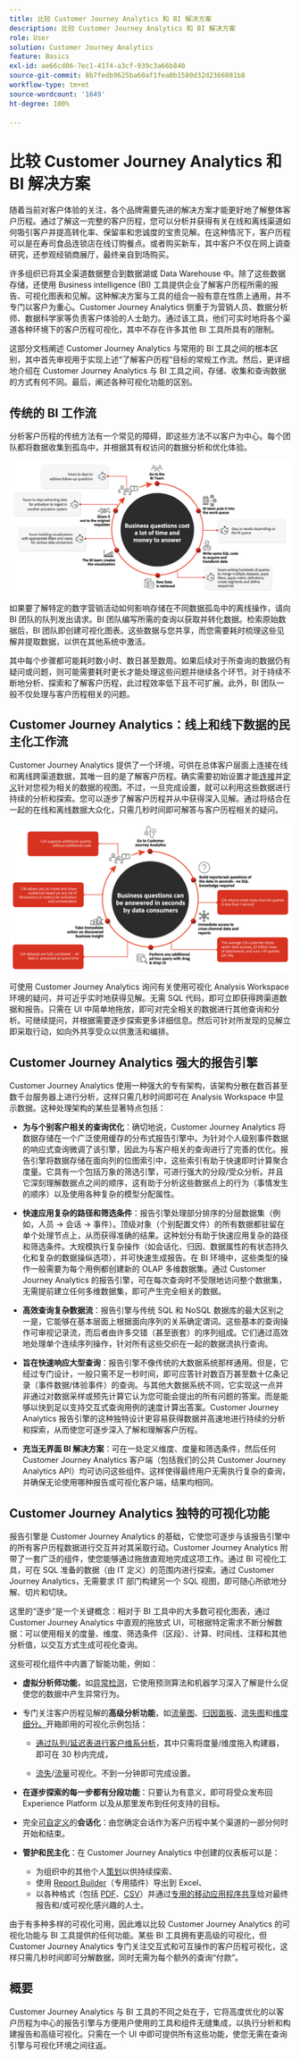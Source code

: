 ```yaml
---
title: 比较 Customer Journey Analytics 和 BI 解决方案
description: 比较 Customer Journey Analytics 和 BI 解决方案
role: User
solution: Customer Journey Analytics
feature: Basics
exl-id: ae66cd06-7ec1-4174-a3cf-939c3a66b840
source-git-commit: 8b7fedb9625ba60af1fea0b1580d32d2366081b8
workflow-type: tm+mt
source-wordcount: '1649'
ht-degree: 100%

---
```


# 比较 Customer Journey Analytics 和 BI 解决方案

随着当前对客户体验的关注，各个品牌需要先进的解决方案才能更好地了解整体客户历程。通过了解这一完整的客户历程，您可以分析并获得有关在线和离线渠道如何吸引客户并提高转化率、保留率和忠诚度的宝贵见解。在这种情况下，客户历程可以是在寿司食品连锁店在线订购餐点。或者购买新车，其中客户不仅在网上调查研究，还参观经销商展厅，最终亲自到场购买。

许多组织已将其全渠道数据整合到数据湖或 Data Warehouse 中。除了这些数据存储，还使用 Business intelligence (BI) 工具提供企业了解客户历程所需的报告、可视化图表和见解。这种解决方案与工具的组合一般有意在性质上通用，并不专门以客户为重心。Customer Journey Analytics 侧重于为营销人员、数据分析师、数据科学家等负责客户体验的人士助力。通过该工具，他们可实时地将各个渠道各种环境下的客户历程可视化，其中不存在许多其他 BI 工具所具有的限制。

这部分文档阐述 Customer Journey Analytics 与常用的 BI 工具之间的根本区别，其中首先审视用于实现上述“了解客户历程”目标的常规工作流。然后，更详细地介绍在 Customer Journey Analytics 与 BI 工具之间，存储、收集和查询数据的方式有何不同。最后，阐述各种可视化功能的区别。

## 传统的 BI 工作流

分析客户历程的传统方法有一个常见的障碍，即这些方法不以客户为中心。每个团队都将数据收集到孤岛中，并根据其有权访问的数据分析和优化体验。

![本节中描述的传统 BI 工作流](./assets/biworkflow.png)

如果要了解特定的数字营销活动如何影响存储在不同数据孤岛中的离线操作，请向 BI 团队的队列发出请求。BI 团队编写所需的查询以获取并转化数据。检索原始数据后，BI 团队即创建可视化图表。这些数据与您共享，而您需要耗时梳理这些见解并提取数据，以供在其他系统中激活。

其中每个步骤都可能耗时数小时、数日甚至数周。如果后续对于所查询的数据仍有疑问或问题，则可能需要耗时更长才能处理这些问题并继续各个环节。对于持续不断地分析、探索和了解客户历程，此过程效率低下且不可扩展。此外，BI 团队一般不仅处理与客户历程相关的问题。

## Customer Journey Analytics：线上和线下数据的民主化工作流

Customer Journey Analytics 提供了一个环境，可供在总体客户层面上连接在线和离线跨渠道数据，其唯一目的是了解客户历程。确实需要初始设置才能[连接](/help/connections/overview.md)并[定义](/help/data-views/data-views.md)针对您视为相关的数据的视图。不过，一旦完成设置，就可以利用这些数据进行持续的分析和探索。您可以逐步了解客户历程并从中获得深入见解。通过将结合在一起的在线和离线数据大众化，只需几秒时间即可解答与客户历程相关的疑问。

![本节中描述的 Customer Journey Analytics 工作流](./assets/cjaworkflow.png)

可使用 Customer Journey Analytics 询问有关使用可视化 Analysis Workspace 环境的疑问，并可近乎实时地获得见解。无需 SQL 代码，即可立即获得跨渠道数据和报告。只需在 UI 中简单地拖放，即可对完全相关的数据进行其他查询和分析。可继续提问，并根据需要逐步探索更多详细信息。然后可针对所发现的见解立即采取行动，如向外共享受众以供激活和编排。

## Customer Journey Analytics 强大的报告引擎

Customer Journey Analytics 使用一种强大的专有架构，该架构分散在数百甚至数千台服务器上进行分析，这样只需几秒时间即可在 Analysis Workspace 中显示数据。这种处理架构的某些显著特点包括：

* **为与个别客户相关的查询优化**：确切地说，Customer Journey Analytics 将数据存储在一个广泛使用缓存的分布式报告引擎中。为针对个人级别事件数据的响应式查询微调了该引擎，因此为与客户相关的查询进行了完善的优化。报告引擎将数据存储在面向列的位图索引中，这些索引有助于快速即时计算聚合度量。它具有一个包括万象的筛选引擎，可进行强大的分段/受众分析。并且它深刻理解数据点之间的顺序，这有助于分析这些数据点上的行为（事情发生的顺序）以及使用各种复杂的模型分配属性。

* **快速应用复杂的路径和筛选条件**：报告引擎处理部分排序的分层数据集（例如，人员 -> 会话 -> 事件）。顶级对象（个别配置文件）的所有数据都驻留在单个处理节点上，从而获得准确的结果。这种划分有助于快速应用复杂的路径和筛选条件。大规模执行复杂操作（如会话化、归因、数据属性的有状态持久化和复杂的数据操纵选项），并可快速生成报告。在 BI 环境中，这些类型的操作一般需要为每个用例都创建新的 OLAP 多维数据集。通过 Customer Journey Analytics 的报告引擎，可在每次查询时不受限地访问整个数据集，无需提前建立任何多维数据集，即可产生完全相关的数据。

* **高效查询复杂数据流**：报告引擎与传统 SQL 和 NoSQL 数据库的最大区别之一是，它能够在基本层面上根据面向序列的关系确定谓词。这些基本的查询操作可审视记录流，而后者由许多交错（甚至嵌套）的序列组成。它们通过高效地处理单个连续序列操作，针对所有这些交织在一起的数据流执行查询。

* **旨在快速响应大型查询**：报告引擎不像传统的大数据系统那样通用。但是，它经过专门设计，一般只需不足一秒时间，即可应答针对数百万甚至数十亿条记录（事件数据/体验事件）的查询。与其他大数据系统不同，它实现这一点并非通过对数据采样或预先计算它认为您可能会提出的所有问题的答案。而是能够以快到足以支持交互式查询用例的速度计算出答案。Customer Journey Analytics 报告引擎的这种独特设计更容易获得数据并高速地进行持续的分析和探索，从而使您可逐步深入了解和理解客户历程。

* **充当无界面 BI 解决方案**：可在一处定义维度、度量和筛选条件，然后任何 Customer Journey Analytics 客户端（包括我们的公共 Customer Journey Analytics API）均可访问这些组件。这样使得最终用户无需执行复杂的查询，并确保无论使用哪种报告或可视化客户端，结果均相同。

## Customer Journey Analytics 独特的可视化功能

报告引擎是 Customer Journey Analytics 的基础，它使您可逐步与该报告引擎中的所有客户历程数据进行交互并对其采取行动。Customer Journey Analytics 附带了一套广泛的组件，使您能够通过拖放直观地完成这项工作。通过 BI 可视化工具，可在 SQL 准备的数据（由 IT 定义）的范围内进行探索。通过 Customer Journey Analytics，无需要求 IT 部门构建另一个 SQL 视图，即可随心所欲地分解、切片和切块。

这里的“逐步”是一个关键概念：相对于 BI 工具中的大多数可视化图表，通过 Customer Journey Analytics 中直观的拖放式 UI，可根据特定需求不断分解数据：可以使用相关的度量、维度、筛选条件（区段）、计算、时间线、注释和其他分析值，以交互方式生成可视化查询。

这些可视化组件中内置了智能功能，例如：

* **虚拟分析师功能**，如[异常检测](/help/analysis-workspace/c-anomaly-detection/anomaly-detection.md)，它使用预测算法和机器学习深入了解是什么促使您的数据中产生异常行为。

* 专门关注客户历程见解的&#x200B;**高级分析功能**，如[流量图](/help/analysis-workspace/visualizations/c-flow/flow.md)、[归因面板](/help/analysis-workspace/c-panels/attribution.md)、[流失图](/help/analysis-workspace/visualizations/fallout/fallout-flow.md)和[维度细分。](/help/components/dimensions/t-breakdown-fa.md)开箱即用的可视化示例包括：

   * [通过队列/延迟表进行客户维系分析](/help/analysis-workspace/visualizations/cohort-table/cohort-use-cases.md)，其中只需将度量/维度拖入构建器，即可在 30 秒内完成，

   * [流失](/help/analysis-workspace/visualizations/fallout/configuring-fallout.md)/[流量](/help/analysis-workspace/visualizations/c-flow/create-flow.md)可视化。不到一分钟即可完成设置。

* **在逐步探索的每一步都有分段功能**：只要认为有意义，即可将受众发布回 Experience Platform 以及从那里发布到任何支持的目标。

* 完全[可自定义](/help/data-views/component-settings/persistence.md)的&#x200B;**会话化**：由您确定会话作为客户历程中某个渠道的一部分何时开始和结束。

* **管护和民主化**：在 Customer Journey Analytics 中创建的仪表板可以是：

   * 为组织中的其他个人[策划](/help/analysis-workspace/curate-share/curate.md)以供持续探索、
   * 使用 [Report Builder](/help/report-builder/report-buider-overview.md)（专用插件）导出到 Excel、
   * 以各种格式（包括 [PDF](/help/analysis-workspace/export/download-send.md)、[CSV](/help/analysis-workspace/export/download-send.md)）并通过[专用的移动应用程序](/help/mobile-app/home.md)[共享](/help/analysis-workspace/curate-share/share-projects.md)给对最终报告和/或可视化感兴趣的人士。

由于有多种多样的可视化可用，因此难以比较 Customer Journey Analytics 的可视化功能与 BI 工具提供的任何功能。某些 BI 工具拥有更高级的可视化，但 Customer Journey Analytics 专门关注交互式和可互操作的客户历程可视化，这样只需几秒时间即可分解数据，同时无需为每个额外的查询“付款”。


## 概要

Customer Journey Analytics 与 BI 工具的不同之处在于，它将高度优化的以客户历程为中心的报告引擎与方便用户使用的工具和组件无缝集成，以执行分析和构建报告和高级可视化。只需在一个 UI 中即可提供所有这些功能，使您无需在查询引擎与可视化环境之间往返。
